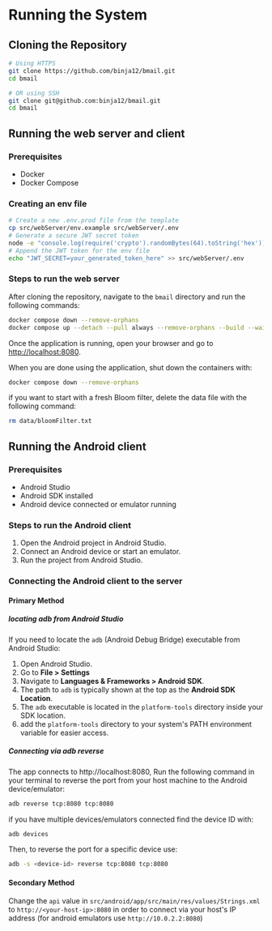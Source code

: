 # Running the System
## Cloning the Repository

```bash
# Using HTTPS
git clone https://github.com/binja12/bmail.git
cd bmail

# OR using SSH
git clone git@github.com:binja12/bmail.git
cd bmail
```

## Running the web server and client
### Prerequisites
- Docker
- Docker Compose

### Creating an env file

```bash
# Create a new .env.prod file from the template
cp src/webServer/env.example src/webServer/.env
# Generate a secure JWT secret token
node -e "console.log(require('crypto').randomBytes(64).toString('hex'))"
# Append the JWT token for the env file
echo "JWT_SECRET=your_generated_token_here" >> src/webServer/.env
```

### Steps to run the web server
After cloning the repository, navigate to the `bmail` directory and run the following commands:
```bash
docker compose down --remove-orphans
docker compose up --detach --pull always --remove-orphans --build --wait bloom-filter web-server mongo mongo-express
```

Once the application is running, open your browser and go to [http://localhost:8080](http://localhost:8080).

When you are done using the application, shut down the containers with:
```bash
docker compose down --remove-orphans
```

if you want to start with a fresh Bloom filter, delete the data file with the following command:
```bash
rm data/bloomFilter.txt
```

## Running the Android client
### Prerequisites
- Android Studio
- Android SDK installed
- Android device connected or emulator running

### Steps to run the Android client
1. Open the Android project in Android Studio.
2. Connect an Android device or start an emulator.
3. Run the project from Android Studio.

### Connecting the Android client to the server
#### Primary Method
##### locating adb from Android Studio

If you need to locate the `adb` (Android Debug Bridge) executable from Android Studio:

1. Open Android Studio.
2. Go to **File > Settings**
3. Navigate to **Languages & Frameworks > Android SDK**.
4. The path to `adb` is typically shown at the top as the **Android SDK Location**.
5. The `adb` executable is located in the `platform-tools` directory inside your SDK location.
6. add the `platform-tools` directory to your system's PATH environment variable for easier access.

##### Connecting via adb reverse
The app connects to http://localhost:8080,
Run the following command in your terminal
to reverse the port from your host machine to the Android device/emulator:
```bash
adb reverse tcp:8080 tcp:8080
```

if you have multiple devices/emulators connected find the device ID with:
```bash
adb devices
```
Then, to reverse the port for a specific device use:
```bash
adb -s <device-id> reverse tcp:8080 tcp:8080
```

#### Secondary Method
Change the `api` value in `src/android/app/src/main/res/values/Strings.xml`
to `http://<your-host-ip>:8080` in order to
connect via your host's IP address (for android emulators use `http://10.0.2.2:8080`)

